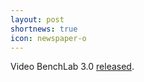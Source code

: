 ```yaml
---
layout: post
shortnews: true
icon: newspaper-o
---
```


Video BenchLab 3.0 [released](http://benchlab.cs.umass.edu/VideoBenchLab.html).